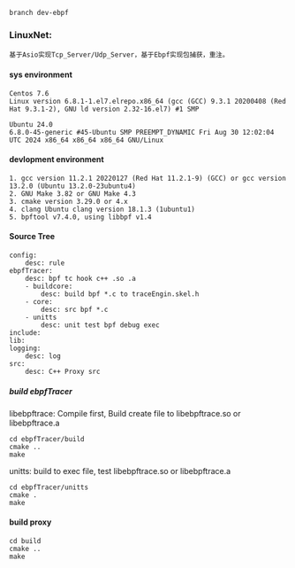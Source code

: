 ```
branch dev-ebpf
```

### LinuxNet:
```
基于Asio实现Tcp_Server/Udp_Server，基于Ebpf实现包捕获，重注。
```

#### sys environment
```
Centos 7.6
Linux version 6.8.1-1.el7.elrepo.x86_64 (gcc (GCC) 9.3.1 20200408 (Red Hat 9.3.1-2), GNU ld version 2.32-16.el7) #1 SMP

Ubuntu 24.0
6.8.0-45-generic #45-Ubuntu SMP PREEMPT_DYNAMIC Fri Aug 30 12:02:04 UTC 2024 x86_64 x86_64 x86_64 GNU/Linux
```

#### devlopment environment
```
1. gcc version 11.2.1 20220127 (Red Hat 11.2.1-9) (GCC) or gcc version 13.2.0 (Ubuntu 13.2.0-23ubuntu4) 
2. GNU Make 3.82 or GNU Make 4.3
3. cmake version 3.29.0 or 4.x
4. clang Ubuntu clang version 18.1.3 (1ubuntu1)
5. bpftool v7.4.0, using libbpf v1.4
```

#### Source Tree
```
config: 
    desc: rule
ebpfTracer: 
    desc: bpf tc hook c++ .so .a
    - buildcore:
        desc: build bpf *.c to traceEngin.skel.h
    - core:
        desc: src bpf *.c
    - unitts
        desc: unit test bpf debug exec
include:
lib:
logging:
    desc: log
src:
    desc: C++ Proxy src
```

##### build ebpfTracer
libebpftrace: Compile first, Build create file to libebpftrace.so or libebpftrace.a
```
cd ebpfTracer/build
cmake ..
make
```

unitts: build to exec file, test libebpftrace.so or libebpftrace.a
```
cd ebpfTracer/unitts
cmake .
make
```

#### build proxy
```
cd build
cmake ..
make
```